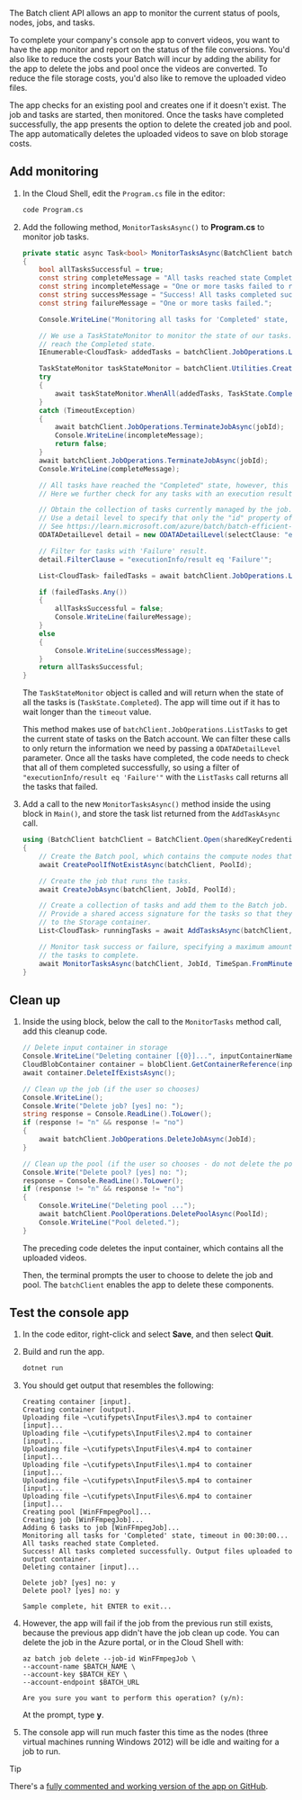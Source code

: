 The Batch client API allows an app to monitor the current status of pools, nodes, jobs, and tasks.

To complete your company's console app to convert videos, you want to have the app monitor and report on the status of the file conversions. You'd also like to reduce the costs your Batch will incur by adding the ability for the app to delete the jobs and pool once the videos are converted. To reduce the file storage costs, you'd also like to remove the uploaded video files.

The app checks for an existing pool and creates one if it doesn't exist. The job and tasks are started, then monitored. Once the tasks have completed successfully, the app presents the option to delete the created job and pool. The app automatically deletes the uploaded videos to save on blob storage costs.

## Add monitoring

1. In the Cloud Shell, edit the `Program.cs` file in the editor:

    ```bash
    code Program.cs
    ```

1. Add the following method, `MonitorTasksAsync()` to **Program.cs** to monitor job tasks.

    ```csharp
    private static async Task<bool> MonitorTasksAsync(BatchClient batchClient, string jobId, TimeSpan timeout)
    {
        bool allTasksSuccessful = true;
        const string completeMessage = "All tasks reached state Completed.";
        const string incompleteMessage = "One or more tasks failed to reach the Completed state within the timeout period.";
        const string successMessage = "Success! All tasks completed successfully. Output files uploaded to output container.";
        const string failureMessage = "One or more tasks failed.";

        Console.WriteLine("Monitoring all tasks for 'Completed' state, timeout in {0}...", timeout.ToString());

        // We use a TaskStateMonitor to monitor the state of our tasks. In this case, we will wait for all tasks to
        // reach the Completed state.
        IEnumerable<CloudTask> addedTasks = batchClient.JobOperations.ListTasks(JobId);

        TaskStateMonitor taskStateMonitor = batchClient.Utilities.CreateTaskStateMonitor();
        try
        {
            await taskStateMonitor.WhenAll(addedTasks, TaskState.Completed, timeout);
        }
        catch (TimeoutException)
        {
            await batchClient.JobOperations.TerminateJobAsync(jobId);
            Console.WriteLine(incompleteMessage);
            return false;
        }
        await batchClient.JobOperations.TerminateJobAsync(jobId);
        Console.WriteLine(completeMessage);

        // All tasks have reached the "Completed" state, however, this does not guarantee all tasks completed successfully.
        // Here we further check for any tasks with an execution result of "Failure".

        // Obtain the collection of tasks currently managed by the job. 
        // Use a detail level to specify that only the "id" property of each task should be populated. 
        // See https://learn.microsoft.com/azure/batch/batch-efficient-list-queries
        ODATADetailLevel detail = new ODATADetailLevel(selectClause: "executionInfo");

        // Filter for tasks with 'Failure' result.
        detail.FilterClause = "executionInfo/result eq 'Failure'";

        List<CloudTask> failedTasks = await batchClient.JobOperations.ListTasks(jobId, detail).ToListAsync();

        if (failedTasks.Any())
        {
            allTasksSuccessful = false;
            Console.WriteLine(failureMessage);
        }
        else
        {
            Console.WriteLine(successMessage);
        }
        return allTasksSuccessful;
    }
    ```

    The `TaskStateMonitor` object is called and will return when the state of all the tasks is (`TaskState.Completed`). The app will time out if it has to wait longer than the `timeout` value.

    This method makes use of `batchClient.JobOperations.ListTasks` to get the current state of tasks on the Batch account. We can filter these calls to only return the information we need by passing a `ODATADetailLevel` parameter. Once all the tasks have completed, the code needs to check that all of them completed successfully, so using a filter of `"executionInfo/result eq 'Failure'"` with the `ListTasks` call returns all the tasks that failed.

1. Add a call to the new `MonitorTasksAsync()` method inside the using block in `Main()`, and store the task list returned from the `AddTaskAsync` call.

    ```csharp
    using (BatchClient batchClient = BatchClient.Open(sharedKeyCredentials))
    {
        // Create the Batch pool, which contains the compute nodes that execute the tasks.
        await CreatePoolIfNotExistAsync(batchClient, PoolId);

        // Create the job that runs the tasks.
        await CreateJobAsync(batchClient, JobId, PoolId);

        // Create a collection of tasks and add them to the Batch job. 
        // Provide a shared access signature for the tasks so that they can upload their output
        // to the Storage container.
        List<CloudTask> runningTasks = await AddTasksAsync(batchClient, JobId, inputFiles, outputContainerSasUrl);

        // Monitor task success or failure, specifying a maximum amount of time to wait for
        // the tasks to complete.
        await MonitorTasksAsync(batchClient, JobId, TimeSpan.FromMinutes(30));
    }
    ```

## Clean up

1. Inside the using block, below the call to the `MonitorTasks` method call, add this cleanup code.

    ```csharp
    // Delete input container in storage
    Console.WriteLine("Deleting container [{0}]...", inputContainerName);
    CloudBlobContainer container = blobClient.GetContainerReference(inputContainerName);
    await container.DeleteIfExistsAsync();

    // Clean up the job (if the user so chooses)
    Console.WriteLine();
    Console.Write("Delete job? [yes] no: ");
    string response = Console.ReadLine().ToLower();
    if (response != "n" && response != "no")
    {
        await batchClient.JobOperations.DeleteJobAsync(JobId);
    }

    // Clean up the pool (if the user so chooses - do not delete the pool if new batches of videos are ready to process)
    Console.Write("Delete pool? [yes] no: ");
    response = Console.ReadLine().ToLower();
    if (response != "n" && response != "no")
    {
        Console.WriteLine("Deleting pool ...");
        await batchClient.PoolOperations.DeletePoolAsync(PoolId);
        Console.WriteLine("Pool deleted.");
    }
    ```

    The preceding code deletes the input container, which contains all the uploaded videos.

    Then, the terminal prompts the user to choose to delete the job and pool. The `batchClient` enables the app to delete these components.

## Test the console app

1. In the code editor, right-click and select **Save**, and then select **Quit**.

1. Build and run the app.

    ```bash
    dotnet run
    ```

1. You should get output that resembles the following:

    ```output
    Creating container [input].
    Creating container [output].
    Uploading file ~\cutifypets\InputFiles\3.mp4 to container [input]...
    Uploading file ~\cutifypets\InputFiles\2.mp4 to container [input]...
    Uploading file ~\cutifypets\InputFiles\4.mp4 to container [input]...
    Uploading file ~\cutifypets\InputFiles\1.mp4 to container [input]...
    Uploading file ~\cutifypets\InputFiles\5.mp4 to container [input]...
    Uploading file ~\cutifypets\InputFiles\6.mp4 to container [input]...
    Creating pool [WinFFmpegPool]...
    Creating job [WinFFmpegJob]...
    Adding 6 tasks to job [WinFFmpegJob]...
    Monitoring all tasks for 'Completed' state, timeout in 00:30:00...
    All tasks reached state Completed.
    Success! All tasks completed successfully. Output files uploaded to output container.
    Deleting container [input]...

    Delete job? [yes] no: y
    Delete pool? [yes] no: y

    Sample complete, hit ENTER to exit...
    ```

1. However, the app will fail if the job from the previous run still exists, because the previous app didn't have the job clean up code. You can delete the job in the Azure portal, or in the Cloud Shell with:

    ```azurecli
    az batch job delete --job-id WinFFmpegJob \
    --account-name $BATCH_NAME \
    --account-key $BATCH_KEY \
    --account-endpoint $BATCH_URL

    Are you sure you want to perform this operation? (y/n):
    ```

    At the prompt, type **y**.

1. The console app will run much faster this time as the nodes (three virtual machines running Windows 2012) will be idle and waiting for a job to run.

> [!TIP]
> There's a [fully commented and working version of the app on GitHub](https://github.com/MicrosoftDocs/mslearn-apps-and-batch).

<!-- https://github.com/PhilStollery/learn-pr/tree/NEW-Create-an-application-that-runs-parallel-compute-jobs-with-azure-batch/learn-pr/azure/create-an-app-to-run-parallel-compute-jobs-in-azure-batch/resources/cutifypets
Git code repo updated -->
